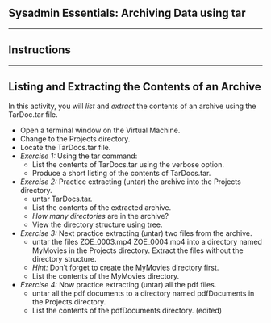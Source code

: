## Sysadmin Essentials: Archiving Data using tar
--------
## Instructions
-------
## Listing and Extracting the Contents of an Archive
In this activity, you will *list*  and *extract* the contents of an archive using the TarDoc.tar file.
* Open a terminal window on the Virtual Machine.
* Change to the Projects directory.
* Locate the TarDocs.tar file.
* *Exercise 1:* Using the tar command:
    * List the contents of TarDocs.tar using the verbose option.
    * Produce a short listing of the contents of TarDocs.tar.
* *Exercise 2:* Practice extracting (untar) the archive into the Projects directory.
    * untar TarDocs.tar.
    * List the contents of the extracted archive.
    * *How many directories* are in the archive?
    * View the directory structure  using tree.
* *Exercise 3:* Next practice extracting (untar) two files from the archive.
    * untar the files ZOE_0003.mp4 ZOE_0004.mp4 into a directory named MyMovies in the Projects directory. Extract the files without the directory structure.
    * *Hint:* Don’t forget to create the MyMovies directory first.
     * List the contents of the  MyMovies directory.
* *Exercise 4:* Now practice extracting (untar) all the pdf files.
    * untar all the pdf documents to a directory named pdfDocuments in the Projects directory.
    * List the contents of the  pdfDocuments directory. (edited) 
